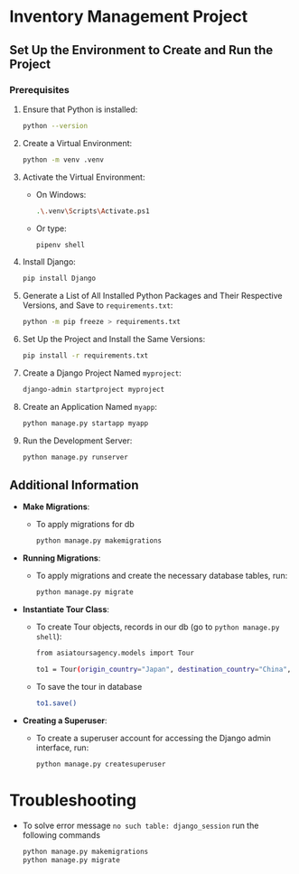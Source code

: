 # Inventory Management Project

## Set Up the Environment to Create and Run the Project

### Prerequisites

1. Ensure that Python is installed:
    ```sh
    python --version
    ```

2. Create a Virtual Environment:
    ```sh
    python -m venv .venv
    ```

3. Activate the Virtual Environment:
    - On Windows:
      ```sh
      .\.venv\Scripts\Activate.ps1
      ```
    - Or type:
      ```sh
      pipenv shell
      ```

4. Install Django:
    ```sh
    pip install Django
    ```

5. Generate a List of All Installed Python Packages and Their Respective Versions, and Save to `requirements.txt`:
    ```sh
    python -m pip freeze > requirements.txt
    ```

6. Set Up the Project and Install the Same Versions:
    ```sh
    pip install -r requirements.txt
    ```

7. Create a Django Project Named `myproject`:
    ```sh
    django-admin startproject myproject
    ```

8. Create an Application Named `myapp`:
    ```sh
    python manage.py startapp myapp
    ```

9. Run the Development Server:
    ```sh
    python manage.py runserver
    ```

## Additional Information

- **Make Migrations**:
  - To apply migrations for db
    ```sh
    python manage.py makemigrations
    ```

- **Running Migrations**:
  - To apply migrations and create the necessary database tables, run:
    ```sh
    python manage.py migrate
    ```

- **Instantiate Tour Class**:
  - To create Tour objects, records in our db (go to `python manage.py shell`):
    ```sh
    from asiatoursagency.models import Tour

    to1 = Tour(origin_country="Japan", destination_country="China", number_of_nights=10, price=1500)
    ```
  - To save the tour in database
    ```sh
    to1.save()
    ```

- **Creating a Superuser**:
  - To create a superuser account for accessing the Django admin interface, run:
    ```sh
    python manage.py createsuperuser
    ```

# Troubleshooting

- To solve error message `no such table: django_session` run the following commands
  ```sh
  python manage.py makemigrations
  python manage.py migrate
  ```
